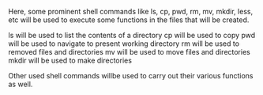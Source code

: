 Here, some prominent shell commands like ls, cp, pwd, rm, mv, mkdir, less, etc will be used to execute some functions in the files that will be created.

ls will be used to list the contents of a directory
cp will be used to copy
pwd will be used to navigate to present working directory
rm will be used to removed files and directories
mv will be used to move files and directories
mkdir will be used to make directories

Other used shell commands willbe used to carry out their various functions as well.

